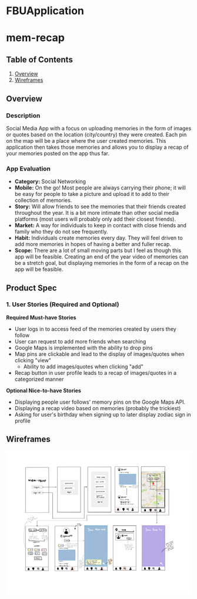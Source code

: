 # FBUApplication

# mem-recap

## Table of Contents
1. [Overview](#Overview)
1. [Wireframes](#Wireframes)

## Overview
### Description
Social Media App with a focus on uploading memories in the form of images or quotes based on the location (city/country) they were created. Each pin on the map will be a place where the user created memories. This application then takes those memories and allows you to display a recap of your memories posted on the app thus far.

### App Evaluation
- **Category:** Social Networking
- **Mobile:** On the go! Most people are always carrying their phone; it will be easy for people to take a picture and upload it to add to their collection of memories.
- **Story:** Will allow friends to see the memories that their friends created throughout the year. It is a bit more intimate than other social media platforms (most users will probably only add their closest friends).
- **Market:** A way for individuals to keep in contact with close friends and family who they do not see frequently.
- **Habit:** Individuals create memories every day. They will feel driven to add more memories in hopes of having a better and fuller recap.
- **Scope:** There are a lot of small moving parts but I feel as though this app will be feasible. Creating an end of the year video of memories can be a stretch goal, but displaying memories in the form of a recap on the app will be feasible.

## Product Spec
### 1. User Stories (Required and Optional)

**Required Must-have Stories**
* User logs in to access feed of the memories created by users they follow
* User can request to add more friends when searching
* Google Maps is implemented with the ability to drop pins
* Map pins are clickable and lead to the display of images/quotes when clicking "view" 
  * Ability to add images/quotes when clicking "add"
* Recap button in user profile leads to a recap of images/quotes in a categorized manner


**Optional Nice-to-have Stories**

* Displaying people user follows' memory pins on the Google Maps API.
* Displaying a recap video based on memories (probably the trickiest)
* Asking for user's birthday when signing up to later display zodiac sign in profile



## Wireframes
<img src="wireframe.png" width=800><br>


